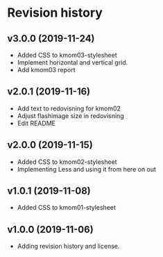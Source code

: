 Revision history
===================

v3.0.0 (2019-11-24)
---------------------

* Added CSS to kmom03-stylesheet
* Implement horizontal and vertical grid.
* Add kmom03 report

v2.0.1 (2019-11-16)
---------------------

* Add text to redovisning for kmom02
* Adjust flashimage size in redovisning
* Edit README

v2.0.0 (2019-11-15)
---------------------

* Added CSS to kmom02-stylesheet
* Implementing Less and using it from here on out

v1.0.1 (2019-11-08)
---------------------

* Added CSS to kmom01-stylesheet

v1.0.0 (2019-11-06)
---------------------

* Adding revision history and license.
